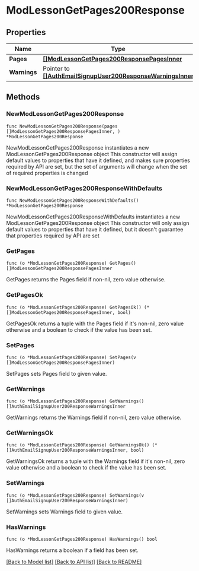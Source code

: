 # ModLessonGetPages200Response

## Properties

Name | Type | Description | Notes
------------ | ------------- | ------------- | -------------
**Pages** | [**[]ModLessonGetPages200ResponsePagesInner**](ModLessonGetPages200ResponsePagesInner.md) |  | 
**Warnings** | Pointer to [**[]AuthEmailSignupUser200ResponseWarningsInner**](AuthEmailSignupUser200ResponseWarningsInner.md) |  | [optional] 

## Methods

### NewModLessonGetPages200Response

`func NewModLessonGetPages200Response(pages []ModLessonGetPages200ResponsePagesInner, ) *ModLessonGetPages200Response`

NewModLessonGetPages200Response instantiates a new ModLessonGetPages200Response object
This constructor will assign default values to properties that have it defined,
and makes sure properties required by API are set, but the set of arguments
will change when the set of required properties is changed

### NewModLessonGetPages200ResponseWithDefaults

`func NewModLessonGetPages200ResponseWithDefaults() *ModLessonGetPages200Response`

NewModLessonGetPages200ResponseWithDefaults instantiates a new ModLessonGetPages200Response object
This constructor will only assign default values to properties that have it defined,
but it doesn't guarantee that properties required by API are set

### GetPages

`func (o *ModLessonGetPages200Response) GetPages() []ModLessonGetPages200ResponsePagesInner`

GetPages returns the Pages field if non-nil, zero value otherwise.

### GetPagesOk

`func (o *ModLessonGetPages200Response) GetPagesOk() (*[]ModLessonGetPages200ResponsePagesInner, bool)`

GetPagesOk returns a tuple with the Pages field if it's non-nil, zero value otherwise
and a boolean to check if the value has been set.

### SetPages

`func (o *ModLessonGetPages200Response) SetPages(v []ModLessonGetPages200ResponsePagesInner)`

SetPages sets Pages field to given value.


### GetWarnings

`func (o *ModLessonGetPages200Response) GetWarnings() []AuthEmailSignupUser200ResponseWarningsInner`

GetWarnings returns the Warnings field if non-nil, zero value otherwise.

### GetWarningsOk

`func (o *ModLessonGetPages200Response) GetWarningsOk() (*[]AuthEmailSignupUser200ResponseWarningsInner, bool)`

GetWarningsOk returns a tuple with the Warnings field if it's non-nil, zero value otherwise
and a boolean to check if the value has been set.

### SetWarnings

`func (o *ModLessonGetPages200Response) SetWarnings(v []AuthEmailSignupUser200ResponseWarningsInner)`

SetWarnings sets Warnings field to given value.

### HasWarnings

`func (o *ModLessonGetPages200Response) HasWarnings() bool`

HasWarnings returns a boolean if a field has been set.


[[Back to Model list]](../README.md#documentation-for-models) [[Back to API list]](../README.md#documentation-for-api-endpoints) [[Back to README]](../README.md)


